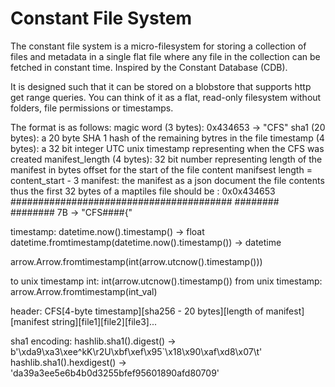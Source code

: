 # Constant File System

The constant file system is a micro-filesystem for storing a collection of files and metadata in a single flat file where any file in the collection can be fetched in constant time. Inspired by the Constant Database (CDB).

It is designed such that it can be stored on a blobstore that supports http get range queries. 
You can think of it as a flat, read-only filesystem without folders, file permissions
or timestamps.

The format is as follows:
magic word (3 bytes):  0x434653 -> "CFS"
sha1 (20 bytes): a 20 byte SHA 1 hash of the remaining bytres in the file
timestamp (4 bytes): a 32 bit integer UTC unix timestamp representing when the CFS was created
manifest_length (4 bytes): 32 bit number representing length of the manifest in bytes offset for the start of the file content
    manifsest length = content_start - 3
manifest: the manifest as a json document
the file contents
thus the first 32 bytes of a maptiles file should be :
0x0x434653  ######################################## ######## ######## 7B ->  "CFS####{"



timestamp:
datetime.now().timestamp() -> float
datetime.fromtimestamp(datetime.now().timestamp()) -> datetime

arrow.Arrow.fromtimestamp(int(arrow.utcnow().timestamp()))

to unix timestamp int: int(arrow.utcnow().timestamp())
from unix timestamp: arrow.Arrow.fromtimestamp(int_val)

header:
CFS[4-byte timestamp][sha256 - 20 bytes][length of manifest][manifest string][file1][file2][file3]...

sha1 encoding:
hashlib.sha1().digest()    -> b'\xda9\xa3\xee^kK\r2U\xbf\xef\x95`\x18\x90\xaf\xd8\x07\t'
hashlib.sha1().hexdigest() -> 'da39a3ee5e6b4b0d3255bfef95601890afd80709'
